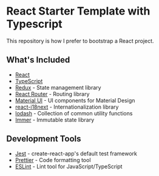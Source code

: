 # React Starter Template with Typescript

This repository is how I prefer to bootstrap a React project.

## What's Included

- [React](https://reactjs.org/)
- [TypeScript](http://www.typescriptlang.org)
- [Redux](https://redux.js.org/) - State management library
- [React Router](https://reacttraining.com/react-router/core) - Routing library
- [Material UI](https://mui.com/) - UI components for Material Design
- [react-i18next](https://react.i18next.com/) - Internationalization library
- [lodash](https://lodash.com/) - Collection of common utility functions
- [Immer](https://immerjs.github.io/immer/) - Immutable state library

## Development Tools

- [Jest](https://facebook.github.io/jest/) - create-react-app's default test framework
- [Prettier](https://prettier.io/) - Code formatting tool
- [ESLint](https://eslint.org/) - Lint tool for JavaScript/TypeScript
